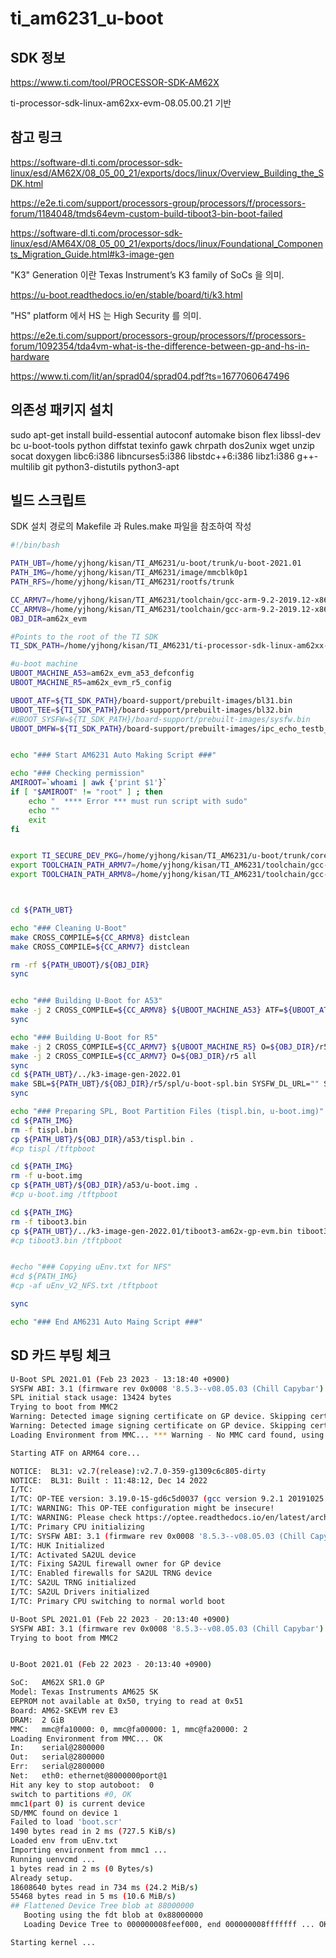 # ti_am6231_u-boot

## SDK 정보

https://www.ti.com/tool/PROCESSOR-SDK-AM62X

ti-processor-sdk-linux-am62xx-evm-08.05.00.21 기반



## 참고 링크

https://software-dl.ti.com/processor-sdk-linux/esd/AM62X/08_05_00_21/exports/docs/linux/Overview_Building_the_SDK.html

https://e2e.ti.com/support/processors-group/processors/f/processors-forum/1184048/tmds64evm-custom-build-tiboot3-bin-boot-failed

https://software-dl.ti.com/processor-sdk-linux/esd/AM64X/08_05_00_21/exports/docs/linux/Foundational_Components_Migration_Guide.html#k3-image-gen


"K3" Generation 이란 Texas Instrument’s K3 family of SoCs 을 의미.

https://u-boot.readthedocs.io/en/stable/board/ti/k3.html


"HS" platform 에서 HS 는 High Security 를 의미.

https://e2e.ti.com/support/processors-group/processors/f/processors-forum/1092354/tda4vm-what-is-the-difference-between-gp-and-hs-in-hardware

https://www.ti.com/lit/an/sprad04/sprad04.pdf?ts=1677060647496



## 의존성 패키지 설치

sudo apt-get install build-essential autoconf automake bison flex libssl-dev bc u-boot-tools python diffstat texinfo gawk chrpath dos2unix wget unzip socat doxygen libc6:i386 libncurses5:i386 libstdc++6:i386 libz1:i386 g++-multilib git python3-distutils python3-apt


## 빌드 스크립트

SDK 설치 경로의 Makefile 과 Rules.make 파일을 참조하여 작성


```bash
#!/bin/bash

PATH_UBT=/home/yjhong/kisan/TI_AM6231/u-boot/trunk/u-boot-2021.01
PATH_IMG=/home/yjhong/kisan/TI_AM6231/image/mmcblk0p1
PATH_RFS=/home/yjhong/kisan/TI_AM6231/rootfs/trunk

CC_ARMV7=/home/yjhong/kisan/TI_AM6231/toolchain/gcc-arm-9.2-2019.12-x86_64-arm-none-linux-gnueabihf/bin/arm-none-linux-gnueabihf-
CC_ARMV8=/home/yjhong/kisan/TI_AM6231/toolchain/gcc-arm-9.2-2019.12-x86_64-aarch64-none-linux-gnu/bin/aarch64-none-linux-gnu-
OBJ_DIR=am62x_evm

#Points to the root of the TI SDK
TI_SDK_PATH=/home/yjhong/kisan/TI_AM6231/ti-processor-sdk-linux-am62xx-evm-08.05.00.21

#u-boot machine
UBOOT_MACHINE_A53=am62x_evm_a53_defconfig
UBOOT_MACHINE_R5=am62x_evm_r5_config

UBOOT_ATF=${TI_SDK_PATH}/board-support/prebuilt-images/bl31.bin
UBOOT_TEE=${TI_SDK_PATH}/board-support/prebuilt-images/bl32.bin
#UBOOT_SYSFW=${TI_SDK_PATH}/board-support/prebuilt-images/sysfw.bin
UBOOT_DMFW=${TI_SDK_PATH}/board-support/prebuilt-images/ipc_echo_testb_mcu1_0_release_strip.xer5f


echo "### Start AM6231 Auto Making Script ###"

echo "### Checking permission"
AMIROOT=`whoami | awk {'print $1'}`
if [ "$AMIROOT" != "root" ] ; then
    echo "  **** Error *** must run script with sudo"
    echo ""
    exit
fi


export TI_SECURE_DEV_PKG=/home/yjhong/kisan/TI_AM6231/u-boot/trunk/core-secdev-k3
export TOOLCHAIN_PATH_ARMV7=/home/yjhong/kisan/TI_AM6231/toolchain/gcc-arm-9.2-2019.12-x86_64-arm-none-linux-gnueabihf
export TOOLCHAIN_PATH_ARMV8=/home/yjhong/kisan/TI_AM6231/toolchain/gcc-arm-9.2-2019.12-x86_64-aarch64-none-linux-gnu



cd ${PATH_UBT}

echo "### Cleaning U-Boot"
make CROSS_COMPILE=${CC_ARMV8} distclean
make CROSS_COMPILE=${CC_ARMV7} distclean

rm -rf ${PATH_UBOOT}/${OBJ_DIR}
sync


echo "### Building U-Boot for A53"
make -j 2 CROSS_COMPILE=${CC_ARMV8} ${UBOOT_MACHINE_A53} ATF=${UBOOT_ATF} TEE=${UBOOT_TEE} DM=${UBOOT_DMFW} O=${OBJ_DIR}/a53 all
sync

echo "### Building U-Boot for R5"
make -j 2 CROSS_COMPILE=${CC_ARMV7} ${UBOOT_MACHINE_R5} O=${OBJ_DIR}/r5 all
make -j 2 CROSS_COMPILE=${CC_ARMV7} O=${OBJ_DIR}/r5 all
sync
cd ${PATH_UBT}/../k3-image-gen-2022.01
make SBL=${PATH_UBT}/${OBJ_DIR}/r5/spl/u-boot-spl.bin SYSFW_DL_URL="" SYSFW_HS_DL_URL="" SYSFW_HS_INNER_CERT_DL_URL="" SOC=am62x CONFIG=evm SYSFW_PATH=${TI_SDK_PATH}/board-support/prebuilt-images/ti-fs-firmware-am62x-gp.bin CROSS_COMPILE=${CC_ARMV7}
sync

echo "### Preparing SPL, Boot Partition Files (tispl.bin, u-boot.img)"
cd ${PATH_IMG}
rm -f tispl.bin
cp ${PATH_UBT}/${OBJ_DIR}/a53/tispl.bin .
#cp tispl /tftpboot

cd ${PATH_IMG}
rm -f u-boot.img
cp ${PATH_UBT}/${OBJ_DIR}/a53/u-boot.img .
#cp u-boot.img /tftpboot

cd ${PATH_IMG}
rm -f tiboot3.bin
cp ${PATH_UBT}/../k3-image-gen-2022.01/tiboot3-am62x-gp-evm.bin tiboot3.bin
#cp tiboot3.bin /tftpboot


#echo "### Copying uEnv.txt for NFS"
#cd ${PATH_IMG}
#cp -af uEnv_V2_NFS.txt /tftpboot

sync

echo "### End AM6231 Auto Maing Script ###"
```


## SD 카드 부팅 체크


```bash
U-Boot SPL 2021.01 (Feb 23 2023 - 13:18:40 +0900)
SYSFW ABI: 3.1 (firmware rev 0x0008 '8.5.3--v08.05.03 (Chill Capybar')
SPL initial stack usage: 13424 bytes
Trying to boot from MMC2
Warning: Detected image signing certificate on GP device. Skipping certificate to prevent boot failure. This will fail if the image was also encrypted
Warning: Detected image signing certificate on GP device. Skipping certificate to prevent boot failure. This will fail if the image was also encrypted
Loading Environment from MMC... *** Warning - No MMC card found, using default environment

Starting ATF on ARM64 core...

NOTICE:  BL31: v2.7(release):v2.7.0-359-g1309c6c805-dirty
NOTICE:  BL31: Built : 11:48:12, Dec 14 2022
I/TC:
I/TC: OP-TEE version: 3.19.0-15-gd6c5d0037 (gcc version 9.2.1 20191025 (GNU Toolchain for the A-profile Architecture 9.2-2019.12 (arm-9.10))) #1 Wed Dec 14 11:52:03 UTC 2022 aarch64
I/TC: WARNING: This OP-TEE configuration might be insecure!
I/TC: WARNING: Please check https://optee.readthedocs.io/en/latest/architecture/porting_guidelines.html
I/TC: Primary CPU initializing
I/TC: SYSFW ABI: 3.1 (firmware rev 0x0008 '8.5.3--v08.05.03 (Chill Capybar')
I/TC: HUK Initialized
I/TC: Activated SA2UL device
I/TC: Fixing SA2UL firewall owner for GP device
I/TC: Enabled firewalls for SA2UL TRNG device
I/TC: SA2UL TRNG initialized
I/TC: SA2UL Drivers initialized
I/TC: Primary CPU switching to normal world boot

U-Boot SPL 2021.01 (Feb 22 2023 - 20:13:40 +0900)
SYSFW ABI: 3.1 (firmware rev 0x0008 '8.5.3--v08.05.03 (Chill Capybar')
Trying to boot from MMC2


U-Boot 2021.01 (Feb 22 2023 - 20:13:40 +0900)

SoC:   AM62X SR1.0 GP
Model: Texas Instruments AM625 SK
EEPROM not available at 0x50, trying to read at 0x51
Board: AM62-SKEVM rev E3
DRAM:  2 GiB
MMC:   mmc@fa10000: 0, mmc@fa00000: 1, mmc@fa20000: 2
Loading Environment from MMC... OK
In:    serial@2800000
Out:   serial@2800000
Err:   serial@2800000
Net:   eth0: ethernet@8000000port@1
Hit any key to stop autoboot:  0
switch to partitions #0, OK
mmc1(part 0) is current device
SD/MMC found on device 1
Failed to load 'boot.scr'
1490 bytes read in 2 ms (727.5 KiB/s)
Loaded env from uEnv.txt
Importing environment from mmc1 ...
Running uenvcmd ...
1 bytes read in 2 ms (0 Bytes/s)
Already setup.
18608640 bytes read in 734 ms (24.2 MiB/s)
55468 bytes read in 5 ms (10.6 MiB/s)
## Flattened Device Tree blob at 88000000
   Booting using the fdt blob at 0x88000000
   Loading Device Tree to 000000008feef000, end 000000008fffffff ... OK

Starting kernel ...

```




